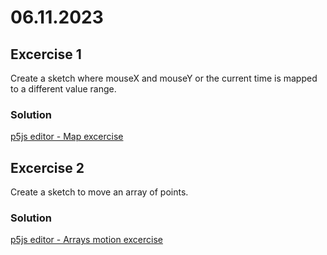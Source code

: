 # 06.11.2023

## Excercise 1

Create a sketch where mouseX and mouseY or the current time is mapped to a different value range.

### Solution

[p5js editor - Map excercise](https://editor.p5js.org/stefanvoegelisrf/sketches/v4VtDdQ4N)


## Excercise 2

Create a sketch to move an array of points.

### Solution

[p5js editor  - Arrays motion excercise](https://editor.p5js.org/stefanvoegelisrf/sketches/rbVPkl26S)